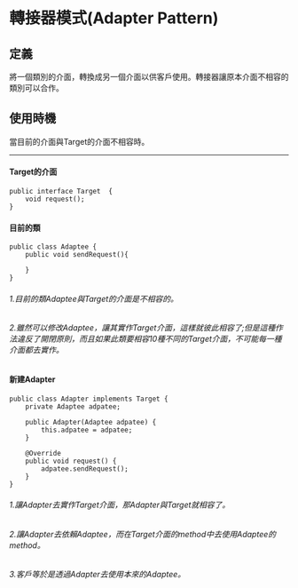 # 轉接器模式(Adapter Pattern)
## 定義
將一個類別的介面，轉換成另一個介面以供客戶使用。轉接器讓原本介面不相容的類別可以合作。

## 使用時機
當目前的介面與Target的介面不相容時。

-------------------------------------------------------
#### Target的介面
    public interface Target  {
        void request();
    }
#### 目前的類
    public class Adaptee {
        public void sendRequest(){
    
        }
    }
###### 1.目前的類Adaptee與Target的介面是不相容的。
###### 2.雖然可以修改Adaptee，讓其實作Target介面，這樣就彼此相容了;但是這種作法違反了開閉原則，而且如果此類要相容10種不同的Target介面，不可能每一種介面都去實作。

#### 新建Adapter
    public class Adapter implements Target {
        private Adaptee adpatee;
    
        public Adapter(Adaptee adpatee) {
            this.adpatee = adpatee;
        }
    
        @Override
        public void request() {
            adpatee.sendRequest();
        }
    }
###### 1.讓Adapter去實作Target介面，那Adapter與Target就相容了。
###### 2.讓Adapter去依賴Adaptee，而在Target介面的method中去使用Adaptee的method。
###### 3.客戶等於是透過Adapter去使用本來的Adaptee。
